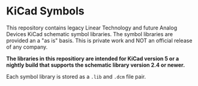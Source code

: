 # KiCad Symbols

This repository contains legacy Linear Technology and future Analog Devices KiCad schematic symbol libraries.
The symbol libraries are provided an a "as is" basis. This is private work and NOT an official release of any company.

**The libraries in this repositiory are intended for KiCad version 5 or a nightly build that supports the schematic library version 2.4 or newer.**

Each symbol library is stored as a `.lib` and `.dcm` file pair.
